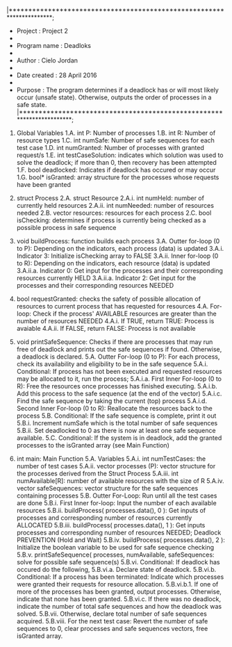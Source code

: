 |**********************************************************************;
* Project           : Project 2
*
* Program name      : Deadloks
*
* Author            : Cielo Jordan
*
* Date created      : 28 April 2016
*
* Purpose           : The program determines if a deadlock has or will most likely occur (unsafe state). Otherwise, outputs the order of processes in a safe state.
|**********************************************************************;
1. Global Variables
	1.A. int P: Number of processes
	1.B. int R: Number of resource types
	1.C. int numSafe: Number of safe sequences for each test case
	1.D. int numGranted: Number of processes with granted request/s
	1.E. int testCaseSolution: indicates which solution was used to solve the deadlock; if more than 0, then recovery has been attempted
	1.F. bool deadlocked: Indicates if deadlock has occured or may occur
	1.G. bool* isGranted: array structure for the processes whose requests have been granted

2. struct Process
	2.A. struct Resource
		2.A.i. int numHeld: number of currently held resources
		2.A.ii. int numNeeded: number of resources needed
	2.B. vector<Resource> resources: resources for each process
	2.C. bool isChecking: determines if process is currently being checked as a possible process in safe sequence

3. void buildProcess: function builds each process
	3.A. Outter for-loop (0 to P): Depending on the indicators, each process (data) is updated
		3.A.i. Indicator 3: Initialize isChecking array to FALSE
		3.A.ii. Inner for-loop (0 to R): Depending on the indicators, each resource (data) is updated
			3.A.ii.a. Indicator 0: Get input for the processes and their corresponding resources currently HELD
			3.A.ii.a. Indicator 2: Get input for the processes and their corresponding resources NEEDED

4. bool requestGranted: checks the safety of possible allocation of resources to current process that has requested for resources
	4.A. For-loop: Check if the process' AVAILABLE resources are greater than the number of resources NEEDED
		4.A.i. If TRUE, return TRUE: Process is avaiable
		4.A.ii. If FALSE, return FALSE: Process is not available

5. void printSafeSequence: Checks if there are processes that may run free of deadlock and prints out the safe sequences if found. Otherwise, a deadlock is declared.
		5.A. Outter For-loop (0 to P): For each process, check its availability and eligibility to be in the safe sequence
			5.A.i. Conditional: If process has not been executed and requested resources may be allocated to it, run the process;
				5.A.i.a. First Inner For-loop (0 to R): Free the resources once processes has finished executing.
				5.A.i.b. Add this process to the safe sequence (at the end of the vector)
				5.A.i.c. Find the safe sequence by taking the current (top) process
				5.A.i.d. Second Inner For-loop (0 to R): Reallocate the resources back to the process
		5.B. Conditional: If the safe sequence is complete, print it out
			5.B.i. Increment numSafe which is the total number of safe sequences
			5.B.ii. Set deadlocked to 0 as there is now at least one safe sequence available.
		5.C. Conditional: If the system is in deadlock, add the granted processes to the isGranted array (see Main Function)
6. int main: Main Function
	5.A. Variables
		5.A.i. int numTestCases: the number of test cases
		5.A.ii. vector <Process> processes (P): vector structure for the processes derived from the Struct Process 
		5.A.iii. int numAvailable[R]: number of available resources with the size of R
		5.A.iv. vector <int> safeSequences: vector structure for the safe sequences containing processes
	5.B. Outter For-Loop: Run until all the test cases are done
		5.B.i. First Inner for-loop: Input the number of each available resources
		5.B.ii. buildProcess( processes.data(), 0 ): Get inputs of processes and corresponding number of resources currently ALLOCATED
		5.B.iii. buildProcess( processes.data(), 1 ): Get inputs processes and corresponding number of resources NEEDED; Deadlock PREVENTION (Hold and Wait)
		5.B.iv. buildProcess( processes.data(), 2 ): Initialize the boolean variable to be used for safe sequence checking
		5.B.v. printSafeSequence( processes, numAvailable, safeSequences: solve for possible safe sequence(s)
		5.B.vi. Conditional: If deadlock has occured do the following,
			5.B.vi.a. Declare state of deadlock.
			5.B.vi.b. Conditional: If a process has been terminated: Indicate which processes were granted their requests for resource allocation.
				5.B.vi.b.1. If one of more of the processes has been granted, output processes. Otherwise, indicate that none has been granted.
			5.B.vi.c. If there was no deadlock, indicate the number of total safe sequences and how the deadlock was solved.
		5.B.vii. Otherwise, declare total number of safe sequences acquired.
		5.B.viii. For the next test case: Revert the number of safe sequences to 0, clear processes and safe sequences vectors, free isGranted array.

